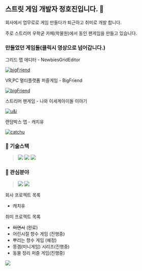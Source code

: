 ## 스트릿 게임 개발자 정호진입니다. 👋

회사에서 업무로로 게임 만들다가 퇴근하고 취미로 개발 합니다.

주로 스트리머 우왁굳 카페(왁물원)에서 동인 팬게임을 만들고 있습니다.



### 만들었던 게임들(클릭시 영상으로 넘어갑니다.)
그리드 맵 에디터 - NewbiesGridEditor

[![bigFriend](https://img.youtube.com/vi/d1at_ebVVHs/0.jpg)](https://youtu.be/d1at_ebVVHs)

VR,PC 멀티플랫폼 퍼즐게임 - BigFriend

[![bigFriend](https://img.youtube.com/vi/4gb9R7yXvJQ/0.jpg)](https://youtu.be/4gb9R7yXvJQ)

스트리머 팬게임 - 나와 이세계아이돌 이야기

[![u&i](https://img.youtube.com/vi/qpWYbDjcLaw/0.jpg)](https://youtu.be/qpWYbDjcLaw)

랜덤박스 앱 - 캐치유

[![catchu](https://img.youtube.com/vi/mGf48P3_zlo/0.jpg)](https://youtu.be/mGf48P3_zlo)

### 🔭 기술스택
><img src="https://img.shields.io/badge/unity-black?style=flat-square&logo=Unity&logoColor=white"/>
><img src="https://img.shields.io/badge/django-092e20?style=flat-square&logo=django&logoColor=white"/> 
><img src="https://img.shields.io/badge/docker-2496ed?style=flat-square&logo=docker&logoColor=white"/> 

### 🌱 관심분야
><img src="https://img.shields.io/badge/실시간서버-239120?style=flat-square&logo=Csharp&logoColor=white"/>
><img src="https://img.shields.io/badge/Unreal Engine5-0e1128?style=flat-square&logo=Unreal Engine&logoColor=white"/>

회사 프로젝트 목록
 - 캐치유

취미 프로젝트 목록
 - ~~미연시~~ (완료)
 - 어린시절 향수 게임 (진행중)
 - 뿌리는 향수 게임 (예정)
 - 똥겜(미니게임) 시리즈(진행중)
 - 동물 정리 퍼즐 게임(진행중)
 
<img src="https://ghchart.rshah.org/8a2be2/hj529ho"/>

<!--
**hj529ho/hj529ho** is a ✨ _special_ ✨ repository because its `README.md` (this file) appears on your GitHub profile.

Here are some ideas to get you started:

- 🔭 I’m currently working on ...
- 🌱 I’m currently learning ...
- 👯 I’m looking to collaborate on ...
- 🤔 I’m looking for help with ...
- 💬 Ask me about ...
- 📫 How to reach me: ...
- 😄 Pronouns: ...
- ⚡ Fun fact: ...
-->
